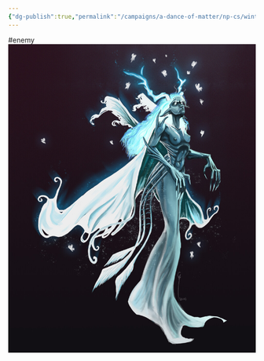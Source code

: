 ```yaml
---
{"dg-publish":true,"permalink":"/campaigns/a-dance-of-matter/np-cs/winter-fey/"}
---
```


#enemy 
![attachments/Winter_Court_Fey.jpg|Winter_Court_Fey|500](/img/user/attachments/Winter_Court_Fey.jpg)
